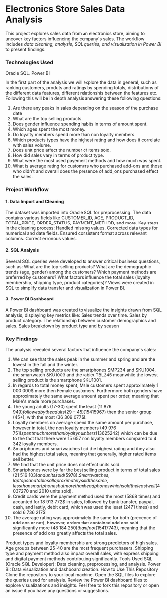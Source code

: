 # Electronics Store Sales Data Analysis <br>
This project explores sales data from an electronics store, aiming to uncover key factors influencing the company's sales. The workflow includes *data cleaning, analysis, SQL queries, and visualization in Power BI* to present findings.

### Technologies Used
Oracle SQL, Power BI

In the first part of the analysis we will explore the data in general, such as ranking customers, produts and ratings by spending totals, distributions of the different data features, different relationshis between the features etc. Following this will be in depth analysis answering these following questions:

1. Are there any peaks in sales depending on the season of the purchase date
2. What are the top selling products.
3. Does gender influence spending habits in terms of amount spent.
4. Which ages spent the most money.
5. Do loyalty members spend more than non loyalty members.
6. Which products types have the highest rating and how does it correlate with sales volume.
7. Does unit price affect the number of items sold.
8. How did sales vary in terms of product type.
9. What were the most used payement methods and how much was spent.
10. What is average rating for customers who purchased add-ons and those who didn't and overall does the presence of add_ons purchased effect the sales.

### Project Workflow
#### 1. Data Import and Cleaning
The dataset was imported into Oracle SQL for preprocessing. The data contains various fields like CUSTOMER_ID, AGE, PRODUCT_ID, TOTAL_PRICE, ORDER_STATUS, PAYMENT_METHOD, and more.
Key steps in the cleaning process:
Handled missing values.
Corrected data types for numerical and date fields.
Ensured consistent format across relevant columns.
Correct erronous values.
#### 2. SQL Analysis
Several SQL queries were developed to answer critical business questions, such as:
What are the top-selling products?
What are the demographic trends (age, gender) among the customers?
Which payment methods are preferred by customers?
What factors influence the total sales (loyalty membership, shipping type, product categories)?
Views were created in SQL to simplify data transfer and visualization in Power BI.
#### 3. Power BI Dashboard
A Power BI dashboard was created to visualize the insights drawn from SQL analysis, displaying key metrics like:
Sales trends over time.
Sales by product category.
The relationship between customer demographics and sales.
Sales breakdown by product type and by season

### Key Findings
The analysis revealed several factors that influence the company's sales:

1. We can see that the sales peak in the summer and spring and are the lowest in the fall and the winter.
2. The top selling products are the smartphones SMP234 and SKU1004, the smartwatch SKU1003 and the tablet TBL245 meanwhile the lowest selling product is the smartphone SKU1001.
3. In regards to total money spent, Male customers spent approximately 1 000 000$ more then Female customers. Furthermore both genders have approximately the same average amount spent per order, meaning that Male's made more purchases.
4. The young adults (17-30) spent the least (11 876 949$) followed by the adults (29-45) (15 415 967$) then the senior group (45+), with the most (36 309 077$).
5. Loyalty members on average spend the same amount per purchase, however in total, the non loyalty members (49 976 751$) spent much more than loyalty numbers (13 625 242$) which can be due to the fact that there were 15 657 non loyalty members compared to 4 342 loyalty members.
6. Smartphones and smartwatches had the highest rating and they also had the highest total sales, meaning that generally, higher rated items sell better.
7. We find that the unit price does not effect units sold.
8. Smartphones were by far the best selling product in terms of total sales (21 516 103$) and units sold (5978). Smartwatches, laptops and tables all aproximately sold the same, less than smartphones but more than headphones which sold the least well (4 037 270$ and 2010 units sold).
9. Credit cards were the payment method used the most (5868 times) and acounted for 18 913 772$ in sales, followed by bank transfer, paypal, cash, and lastly, debit card, which was used the least (2471 times) and sold 6 736 217$
10. The average rating was approximately the same for both (precence of add ons or not), however, orders that contained add ons sold significantly more (48 184 250$) than if not (15 417 743$), meaning that the presence of add ons greatly affects the total sales.

Product types and loyalty membership are strong predictors of high sales.
Age groups between 25-40 are the most frequent purchasers.
Shipping type and payment method also impact overall sales, with express shipping and digital payment methods contributing significantly.
Tools Used
SQL (Oracle SQL Developer): Data cleaning, preprocessing, and analysis.
Power BI: Data visualization and dashboard creation.
How to Use This Repository
Clone the repository to your local machine.
Open the SQL files to explore the queries used for analysis.
Review the Power BI dashboard files to explore visualizations and insights.
Feel free to fork this repository or open an issue if you have any questions or suggestions.

